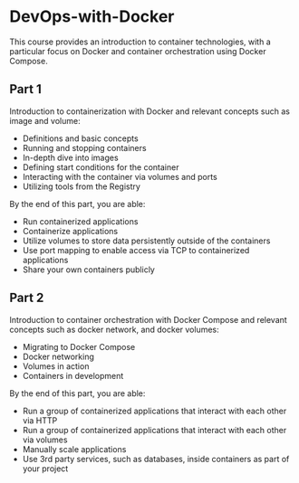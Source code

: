 # DevOps-with-Docker

This course provides an introduction to container technologies, with a particular focus on Docker and container orchestration using Docker Compose.

## Part 1

Introduction to containerization with Docker and relevant concepts such as image and volume:

- Definitions and basic concepts
- Running and stopping containers
- In-depth dive into images
- Defining start conditions for the container
- Interacting with the container via volumes and ports
- Utilizing tools from the Registry

By the end of this part, you are able:

- Run containerized applications
- Containerize applications
- Utilize volumes to store data persistently outside of the containers
- Use port mapping to enable access via TCP to containerized applications
- Share your own containers publicly
  
## Part 2

Introduction to container orchestration with Docker Compose and relevant concepts such as docker network, and docker volumes:

- Migrating to Docker Compose
- Docker networking
- Volumes in action
- Containers in development

By the end of this part, you are able:

- Run a group of containerized applications that interact with each other via HTTP
- Run a group of containerized applications that interact with each other via volumes
- Manually scale applications
- Use 3rd party services, such as databases, inside containers as part of your project








